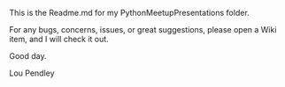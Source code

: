 This is the Readme.md for my PythonMeetupPresentations folder.

For any bugs, concerns, issues, or great suggestions, please open a Wiki item, and I will check it out.

Good day.

Lou Pendley
